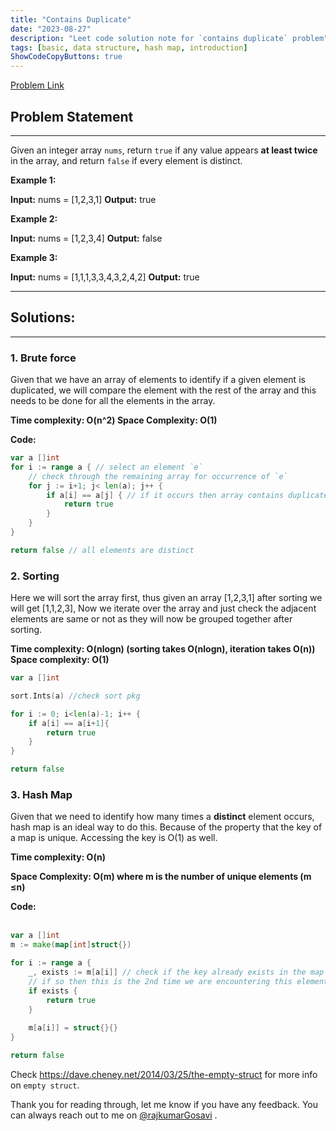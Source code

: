 ```yaml
---
title: "Contains Duplicate"
date: "2023-08-27"
description: "Leet code solution note for `contains duplicate` problem"
tags: [basic, data structure, hash map, introduction]
ShowCodeCopyButtons: true
---
```


[Problem Link](https://leetcode.com/problems/contains-duplicate/)

## Problem Statement
-----------------

Given an integer array `nums`, return `true` if any value appears **at least twice** in the array, and return `false` if every element is distinct.

**Example 1:**

**Input:** nums = \[1,2,3,1\] **Output:** true

**Example 2:**

**Input:** nums = \[1,2,3,4\] **Output:** false

**Example 3:**

**Input:** nums = \[1,1,1,3,3,4,3,2,4,2\] **Output:** true

---
## Solutions:
---

### 1. Brute force

Given that we have an array of elements to identify if a given element is duplicated, we will compare the element with the rest of the array and this needs to be done for all the elements in the array.

**Time complexity: O(n^2) Space Complexity: O(1)**

**Code:** 

```go
var a []int
for i := range a { // select an element `e`
	// check through the remaining array for occurrence of `e`
	for j := i+1; j< len(a); j++ { 
		if a[i] == a[j] { // if it occurs then array contains duplicate
			return true
		}
	}
}

return false // all elements are distinct
```

### 2. Sorting

Here we will sort the array first, thus given an array \[1,2,3,1\] after sorting we will get \[1,1,2,3\], Now we iterate over the array and just check the adjacent elements are same or not as they will now be grouped together after sorting.  
  
**Time complexity: O(nlogn) (sorting takes O(nlogn), iteration takes O(n))**  
**Space complexity: O(1)**

```go
var a []int

sort.Ints(a) //check sort pkg

for i := 0; i<len(a)-1; i++ {
	if a[i] == a[i+1]{
		return true
	}
}

return false
```

### 3. Hash Map

Given that we need to identify how many times a **distinct** element occurs, hash map is an ideal way to do this. Because of the property that the key of a map is unique. Accessing the key is O(1) as well.

**Time complexity: O(n)** 

**Space Complexity: O(m) where m is the number of unique elements (m ≤n)**

**Code:**  
 

```go
var a []int
m := make(map[int]struct{})

for i := range a {
	_, exists := m[a[i]] // check if the key already exists in the map
	// if so then this is the 2nd time we are encountering this element
	if exists {
		return true
	}
	
	m[a[i]] = struct{}{}
}

return false
```

Check https://dave.cheney.net/2014/03/25/the-empty-struct for more info on `empty struct`.

Thank you for reading through, let me know if you have any feedback. You can always reach out to me on [@rajkumarGosavi](https://twitter.com/rajkumarGosavi) .